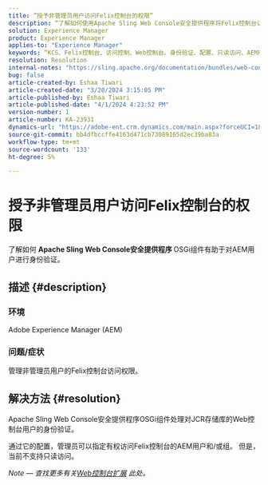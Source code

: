 ```yaml
---
title: “授予非管理员用户访问Felix控制台的权限”
description: “了解如何使用Apache Sling Web Console安全提供程序将Felix控制台访问权限授予非管理员用户。”
solution: Experience Manager
product: Experience Manager
applies-to: "Experience Manager"
keywords: “KCS、Felix控制台、访问控制、Web控制台、身份验证、配置、只读访问、AEM用户、OSGi组件”
resolution: Resolution
internal-notes: "https://sling.apache.org/documentation/bundles/web-console-extensions.html"
bug: false
article-created-by: Eshaa Tiwari
article-created-date: "3/20/2024 3:15:05 PM"
article-published-by: Eshaa Tiwari
article-published-date: "4/1/2024 4:23:52 PM"
version-number: 1
article-number: KA-23931
dynamics-url: "https://adobe-ent.crm.dynamics.com/main.aspx?forceUCI=1&pagetype=entityrecord&etn=knowledgearticle&id=ed95c99e-cce6-ee11-904c-6045bd03c412"
source-git-commit: bb4dfbccffe4163d471cb73089165d2ec39ba83a
workflow-type: tm+mt
source-wordcount: '133'
ht-degree: 5%

---
```


# 授予非管理员用户访问Felix控制台的权限


了解如何 <b>Apache Sling Web Console安全提供程序 </b>OSGi组件有助于对AEM用户进行身份验证。



## 描述 {#description}


### 环境

Adobe Experience Manager (AEM)

### 问题/症状

管理非管理员用户的Felix控制台访问权限。


## 解决方法 {#resolution}


Apache Sling Web Console安全提供程序OSGi组件处理对JCR存储库的Web控制台用户的身份验证。

通过它的配置，管理员可以指定有权访问Felix控制台的AEM用户和/或组。 但是，当前不支持只读访问。

*Note — 查找更多有关[Web控制台扩展](https://sling.apache.org/documentation/bundles/web-console-extensions.html) 此处。*
